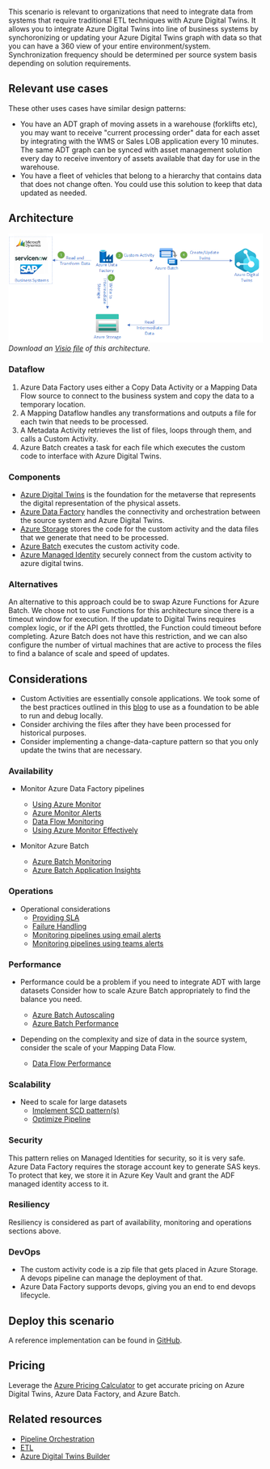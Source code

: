 This scenario is relevant to organizations that need to integrate data from systems that require traditional ETL techniques with Azure Digital Twins. It allows you to integrate Azure Digital Twins into line of business systems by synchoronizing or updating your Azure Digital Twins graph with data so that you can have a 360 view of your entire environment/system. Synchronization frequency should be determined per source system basis depending on solution requirements.

## Relevant use cases

These other uses cases have similar design patterns:

- You have an ADT graph of moving assets in a warehouse (forklifts etc), you may want to receive "current processing order" data for each asset by integrating with the WMS or Sales LOB application every 10 minutes. The same ADT graph can be synced with asset management solution every day to receive inventory of assets available that day for use in the warehouse.
- You have a fleet of vehicles that belong to a hierarchy that contains data that does not change often.  You could use this solution to keep that data updated as needed.

## Architecture

![Azure Digital Twins Batch Update Architecture](media/azure-digital-twins-batch-update-diagram.png)
_Download an [Visio file](media/azure-digital-twins-batch-update-diagram.vsdx) of this architecture._

### Dataflow

1. Azure Data Factory uses either a Copy Data Activity or a Mapping Data Flow source to connect to the business system and copy the data to a temporary location.
2. A Mapping Dataflow handles any transformations and outputs a file for each twin that needs to be processed.
3. A Metadata Activity retrieves the list of files, loops through them, and calls a Custom Activity.
4. Azure Batch creates a task for each file which executes the custom code to interface with Azure Digital Twins.

### Components

- [Azure Digital Twins](https://azure.microsoft.com/services/digital-twins) is the foundation for the metaverse that represents the digital representation of the physical assets.
- [Azure Data Factory](https://azure.microsoft.com/services/data-factory) handles the connectivity and orchestration between the source system and Azure Digital Twins.
- [Azure Storage](https://azure.microsoft.com/services/storage) stores the code for the custom activity and the data files that we generate that need to be processed.
- [Azure Batch](https://azure.microsoft.com/services/batch) executes the custom activity code.
- [Azure Managed Identity](https://azure.microsoft.com/services/active-directory) securely connect from the custom activity to azure digital twins.

### Alternatives

An alternative to this approach could be to swap Azure Functions for Azure Batch.  We chose not to use Functions for this architecture since there is a timeout window for execution.  If the update to Digital Twins requires complex logic, or if the API gets throttled, the Function could timeout before completing.  Azure Batch does not have this restriction, and we can also configure the number of virtual machines that are active to process the files to find a balance of scale and speed of updates.

## Considerations

- Custom Activities are essentially console applications.  We took some of the best practices outlined in this [blog](https://mrpaulandrew.com/2018/11/12/creating-an-azure-data-factory-v2-custom-activity/) to use as a foundation to be able to run and debug locally.
- Consider archiving the files after they have been processed for historical purposes.
- Consider implementing a change-data-capture pattern so that you only update the twins that are necessary.

### Availability

- Monitor Azure Data Factory pipelines
  - [Using Azure Monitor](https://docs.microsoft.com/en-us/azure/data-factory/monitor-using-azure-monitor)
  - [Azure Monitor Alerts](https://docs.microsoft.com/en-us/azure/data-factory/monitor-metrics-alerts)
  - [Data Flow Monitoring](https://docs.microsoft.com/en-us/azure/data-factory/concepts-data-flow-monitoring)
  - [Using Azure Monitor Effectively](https://azurelib.com/how-to-monitor-azure-data-factory-effectively)

- Monitor Azure Batch
  - [Azure Batch Monitoring](https://docs.microsoft.com/en-us/azure/batch/monitoring-overview)
  - [Azure Batch Application Insights](https://docs.microsoft.com/en-us/azure/batch/monitor-application-insights)

### Operations

- Operational considerations 
  - [Providing SLA](https://docs.microsoft.com/en-us/azure/data-factory/tutorial-operationalize-pipelines)
  - [Failure Handling](https://docs.microsoft.com/en-us/azure/data-factory/tutorial-pipeline-failure-error-handling)
  - [Monitoring pipelines using email alerts](https://docs.microsoft.com/en-us/azure/data-factory/how-to-send-email)
  - [Monitoring pipelines using teams alerts](https://docs.microsoft.com/en-us/azure/data-factory/how-to-send-notifications-to-teams?tabs=data-factory)


### Performance

- Performance could be a problem if you need to integrate ADT with large datasets  Consider how to scale Azure Batch appropriately to find the balance you need.
  - [Azure Batch Autoscaling](https://docs.microsoft.com/en-us/azure/data-factory/transform-data-using-custom-activity#auto-scaling-of-azure-batch)
  - [Azure Batch Performance](https://docs.microsoft.com/en-us/azure/architecture/framework/services/compute/azure-batch/performance-efficiency)

- Depending on the complexity and size of data in the source system, consider the scale of your Mapping Data Flow.
  - [Data Flow Performance](https://docs.microsoft.com/en-us/azure/data-factory/concepts-data-flow-performance)

### Scalability

- Need to scale for large datasets
  - [Implement SCD pattern(s)](https://techcommunity.microsoft.com/t5/azure-data-factory-blog/create-generic-scd-pattern-in-adf-mapping-data-flows/ba-p/918519)
  - [Optimize Pipeline](https://docs.microsoft.com/en-us/learn/paths/data-integration-scale-azure-data-factory)

### Security

This pattern relies on Managed Identities for security, so it is very safe.  Azure Data Factory requires the storage account key to generate SAS keys.  To protect that key, we store it in Azure Key Vault and grant the ADF managed identity access to it.

### Resiliency

Resiliency is considered as part of availability, monitoring and operations sections above. 

### DevOps

- The custom activity code is a zip file that gets placed in Azure Storage.  A devops pipeline can manage the deployment of that.
- Azure Data Factory supports devops, giving you an end to end devops lifecycle.

## Deploy this scenario

A reference implementation can be found in [GitHub](https://github.com/Azure-Samples/azuredigitaltwins-batchupdate).

## Pricing

Leverage the [Azure Pricing Calculator](https://azure.microsoft.com/pricing/calculator/) to get accurate pricing on Azure Digital Twins, Azure Data Factory, and Azure Batch.
 
## Related resources

- [Pipeline Orchestration](https://docs.microsoft.com/en-us/azure/architecture/data-guide/technology-choices/pipeline-orchestration-data-movement)
- [ETL](https://docs.microsoft.com/en-us/azure/architecture/data-guide/relational-data/etl)
- [Azure Digital Twins Builder](https://docs.microsoft.com/en-us/azure/architecture/solution-ideas/articles/azure-digital-twins-builder)
